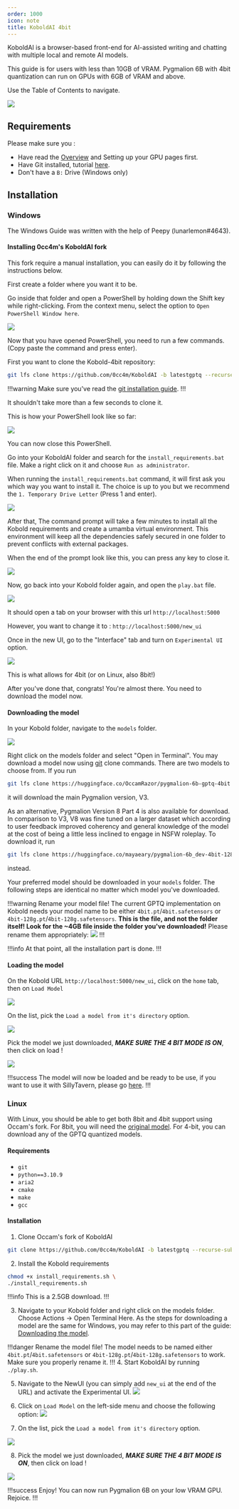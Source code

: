 ```yaml
---
order: 1000
icon: note
title: KoboldAI 4bit
---
```


KoboldAI is a browser-based front-end for AI-assisted writing and chatting with multiple local and remote AI models. 

This guide is for users with less than 10GB of VRAM. Pygmalion 6B with 4bit quantization can run on GPUs with 6GB of VRAM and above.

Use the Table of Contents to navigate.

![](/static/KoboldAI-newui.PNG)

## Requirements

Please make sure you :

- Have read the [Overview](https://docs.alpindale.dev/local-installation-(gpu)/overview/#overview) and Setting up your GPU pages first. 
- Have Git installed, tutorial [here](https://docs.alpindale.dev/tools/git/#whats-git-and-do-i-need-it).
- Don't have a `B:` Drive (Windows only)



## Installation

### Windows

The Windows Guide was written with the help of Peepy (lunarlemon#4643).

#### Installing 0cc4m's KoboldAI fork

This fork require a manual installation, you can easily do it by following the instructions below.

First create a folder where you want it to be.

Go inside that folder and open a PowerShell by holding down the Shift key while right-clicking. From the context menu, select the option to `Open PowerShell Window here`.

![](/static/OpenPSWindows.PNG)




Now that you have opened PowerShell, you need to run a few commands. (Copy paste the command and press enter).

First you want to clone the Kobold-4bit repository: 
```bash
git lfs clone https://github.com/0cc4m/KoboldAI -b latestgptq --recurse-submodules
``` 
!!!warning
Make sure you've read the [git installation guide](https://docs.alpindale.dev/tools/git/).
!!!

It shouldn't take more than a few seconds to clone it.

This is how your PowerShell look like so far:

![](/static/KoboldAI-4bit-1.PNG)


You can now close this PowerShell.



Go into your KoboldAI folder and search for the `install_requirements.bat` file. Make a right click on it and choose `Run as administrator`.

When running the `install_requirements.bat` command, it will first ask you which way you want to install it. The choice is up to you but we recommend the `1. Temporary Drive Letter` (Press 1 and enter).


![](/static/KoboldAI-4bit-2.PNG)


After that, The command prompt will take a few minutes to install all the Kobold requirements and create a umamba virtual environment. This environment will keep all the dependencies safely secured in one folder to prevent conflicts with external packages.

When the end of the prompt look like this, you can press any key to close it.

![](/static/KoboldAI-4bit-5.PNG)


Now, go back into your Kobold folder again, and open the `play.bat` file.



![](/static/KoboldAI-4bit-6.PNG)

It should open a tab on your browser with this url `http://localhost:5000`

However, you want to change it to : `http://localhost:5000/new_ui`

Once in the new UI, go to the "Interface" tab and turn on `Experimental UI` option.

![](/static/KoboldAI-4bit-7.PNG)

This is what allows for 4bit (or on Linux, also 8bit!)

After you've done that, congrats! You're almost there. You need to download the model now.


#### Downloading the model

In your Kobold folder, navigate to the `models` folder. 

![](/static/KoboldAI-4bit-8.PNG)

Right click on the models folder and select "Open in Terminal". You may download a model now using [git](https://docs.alpindale.dev/tools/git) clone commands.
There are two models to choose from. If you run
```bash
git lfs clone https://huggingface.co/OccamRazor/pygmalion-6b-gptq-4bit
```
it will download the main Pygmalion version, V3.

As an alternative, Pygmalion Version 8 Part 4 is also available for download. In comparison to V3, V8 was fine tuned on a larger dataset which according to user feedback improved coherency and general knowledge of the model at the cost of being a little less inclined to engage in NSFW roleplay. To download it, run
```bash
git lfs clone https://huggingface.co/mayaeary/pygmalion-6b_dev-4bit-128g
```
instead.

Your preferred model should be downloaded in your `models` folder. The following steps are identical no matter which model you've downloaded.

!!!warning Rename your model file!
The current GPTQ implementation on Kobold needs your model name to be either `4bit.pt`/`4bit.safetensors` or `4bit-128g.pt`/`4bit-128g.safetensors`. **This is the file, and not the folder itself! Look for the ~4GB file inside the folder you've downloaded!** Please rename them appropriately:
![](/static/KoboldAI-4bit-9.PNG)
!!!


!!!info
At that point, all the installation part is done.
!!!

#### Loading the model

On the Kobold URL `http://localhost:5000/new_ui`, click on the `home` tab, then on `Load Model`

![](/static/KoboldAI-4bit-10.PNG)

On the list, pick the `Load a model from it's directory` option.

![](/static/KoboldAI-4bit-11.PNG)

Pick the model we just downloaded, ***MAKE SURE THE 4 BIT MODE IS ON***, then click on load !

![](/static/KoboldAI-4bit-12.PNG)

!!!success
The model will now be loaded and be ready to be use, if you want to use it with SillyTavern, please go [here](https://docs.alpindale.dev/pygmalion-extras/sillytavern/#connect-sillytavern).
!!!


### Linux

With Linux, you should be able to get both 8bit and 4bit support using Occam's fork. For 8bit, you will need the [original model](https://huggingface.co/PygmalionAI/pygmalion-6b). For 4-bit, you can download any of the GPTQ quantized models.

#### Requirements
- `git`
- `python==3.10.9`
- `aria2`
- `cmake`
- `make`
- `gcc`

#### Installation

1. Clone Occam's fork of KoboldAI
```bash
git clone https://github.com/0cc4m/KoboldAI -b latestgptq --recurse-submodules && cd KoboldAI
```

2. Install the Kobold requirements
```bash
chmod +x install_requirements.sh \
./install_requirements.sh
```
!!!info
This is a 2.5GB download.
!!!

3. Navigate to your Kobold folder and right click on the models folder. Choose Actions -> Open Terminal Here. As the steps for downloading a model are the same for Windows, you may refer to this part of the guide: [Downloading the model](https://docs.alpindale.dev/local-installation-(gpu)/koboldai4bit/#downloading-the-model).

!!!danger Rename the model file!
The model needs to be named either `4bit.pt`/`4bit.safetensors` or `4bit-128g.pt`/`4bit-128g.safetensors` to work. Make sure you properly rename it. 
!!!
4. Start KoboldAI by running `./play.sh`.

5. Navigate to the NewUI (you can simply add `new_ui` at the end of the URL) and activate the Experimental UI.
![](/static/KoboldAI-4bit-7.PNG)

6. Click on `Load Model` on the left-side menu and choose the following option: 
![](/static/KoboldAI-4bit-10.PNG)

7. On the list, pick the `Load a model from it's directory` option.

![](/static/KoboldAI-4bit-11.PNG)

8. Pick the model we just downloaded, ***MAKE SURE THE 4 BIT MODE IS ON***, then click on load !

![](/static/KoboldAI-4bit-12.PNG)

!!!success Enjoy!
You can now run Pygmalion 6B on your low VRAM GPU. Rejoice.
!!!






